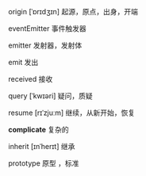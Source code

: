 origin [ˈɒrɪdʒɪn] 起源，原点，出身，开端

eventEmitter  事件触发器

emitter 发射器，发射体

emit 发出

received 接收

query   [ˈkwɪəri] 疑问，质疑

resume   [rɪˈzjuːm]  继续，从新开始，恢复

**complicate**   复杂的

inherit  [ɪnˈherɪt] 继承



prototype  原型 ，标准